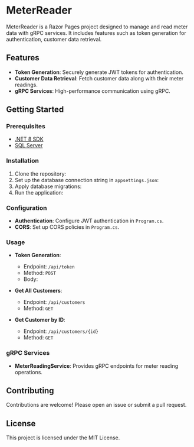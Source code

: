 # MeterReader

MeterReader is a Razor Pages project designed to manage and read meter data with gRPC services. It includes features such as token generation for authentication, customer data retrieval.

## Features

- **Token Generation**: Securely generate JWT tokens for authentication.
- **Customer Data Retrieval**: Fetch customer data along with their meter readings.
- **gRPC Services**: High-performance communication using gRPC.

## Getting Started

### Prerequisites

- [.NET 8 SDK](https://dotnet.microsoft.com/download/dotnet/8.0)
- [SQL Server](https://www.microsoft.com/en-us/sql-server/sql-server-downloads)

### Installation

1. Clone the repository:
2. Set up the database connection string in `appsettings.json`:
3. Apply database migrations:
4. Run the application:
### Configuration

- **Authentication**: Configure JWT authentication in `Program.cs`.
- **CORS**: Set up CORS policies in `Program.cs`.

### Usage

- **Token Generation**: 
    - Endpoint: `/api/token`
    - Method: `POST`
    - Body:
- **Get All Customers**:
    - Endpoint: `/api/customers`
    - Method: `GET`

- **Get Customer by ID**:
    - Endpoint: `/api/customers/{id}`
    - Method: `GET`

### gRPC Services

- **MeterReadingService**: Provides gRPC endpoints for meter reading operations.

## Contributing

Contributions are welcome! Please open an issue or submit a pull request.

## License

This project is licensed under the MIT License.
